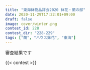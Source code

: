```yaml
---
title: "東海鉢物品評会2020 鉢花・蘭の部"
date: 2020-11-29T17:22:01+09:00
draft: false
image: cover/winter.png
contest_id: 228
contest_dir: "228-229"
tags: ["蘭", "ハウス鉢花", "東海"]
---
```

審査結果です

{{< contest >}}
